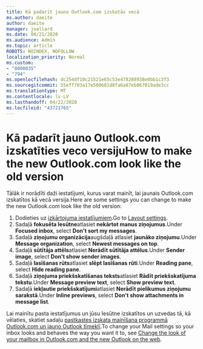 ```yaml
---
title: Kā padarīt jauno Outlook.com izskatās vecā
ms.author: daeite
author: daeite
manager: joallard
ms.date: 04/21/2020
ms.audience: Admin
ms.topic: article
ROBOTS: NOINDEX, NOFOLLOW
localization_priority: Normal
ms.custom:
- "8000035"
- "794"
ms.openlocfilehash: dc254df10c21521e65c53e478288938e0bb1c3f3
ms.sourcegitcommit: 55eff703a17e500681d8fa6a87eb067019ade3cc
ms.translationtype: MT
ms.contentlocale: lv-LV
ms.lasthandoff: 04/22/2020
ms.locfileid: "43721765"
---
```

# <a name="how-to-make-the-new-outlookcom-look-like-the-old-version"></a><span data-ttu-id="a8c0f-102">Kā padarīt jauno Outlook.com izskatīties veco versiju</span><span class="sxs-lookup"><span data-stu-id="a8c0f-102">How to make the new Outlook.com look like the old version</span></span>

<span data-ttu-id="a8c0f-103">Tālāk ir norādīti daži iestatījumi, kurus varat mainīt, lai jaunais Outlook.com izskatītos kā vecā versija.</span><span class="sxs-lookup"><span data-stu-id="a8c0f-103">Here are some settings you can change to make the new Outlook.com look like the old version:</span></span>

1. <span data-ttu-id="a8c0f-104">Dodieties uz [izkārtojuma iestatījumiem](https://outlook.live.com/mail/options/mail/layout).</span><span class="sxs-lookup"><span data-stu-id="a8c0f-104">Go to [Layout settings](https://outlook.live.com/mail/options/mail/layout).</span></span>
1. <span data-ttu-id="a8c0f-105">Sadaļā **fokusēta Iesūtne**atlasiet **nekārtot manus ziņojumus**.</span><span class="sxs-lookup"><span data-stu-id="a8c0f-105">Under **Focused inbox**, select **Don't sort my messages**.</span></span>
1. <span data-ttu-id="a8c0f-106">Sadaļā **ziņojumu organizācija**augšdaļā atlasiet **jaunāko ziņojumu**.</span><span class="sxs-lookup"><span data-stu-id="a8c0f-106">Under **Message organization**, select **Newest messages on top**.</span></span>
1. <span data-ttu-id="a8c0f-107">Sadaļā **sūtītāja attēls**atlasiet **Nerādīt sūtītāja attēlus**.</span><span class="sxs-lookup"><span data-stu-id="a8c0f-107">Under **Sender image**, select **Don't show sender images**.</span></span>
1. <span data-ttu-id="a8c0f-108">Sadaļā **lasīšanas rūts**atlasiet **slēpt lasīšanas rūti**.</span><span class="sxs-lookup"><span data-stu-id="a8c0f-108">Under **Reading pane**, select **Hide reading pane**.</span></span>
1. <span data-ttu-id="a8c0f-109">Sadaļā **ziņojuma priekšskatīšanas teksts**atlasiet **Rādīt priekšskatījuma tekstu**.</span><span class="sxs-lookup"><span data-stu-id="a8c0f-109">Under **Message preview text**, select **Show preview text**.</span></span>
1. <span data-ttu-id="a8c0f-110">Sadaļā **iekļautie priekšskatījumi**atlasiet **Nerādīt pielikumus ziņojumu sarakstā**.</span><span class="sxs-lookup"><span data-stu-id="a8c0f-110">Under **Inline previews**, select **Don't show attachments in message list**.</span></span>

<span data-ttu-id="a8c0f-111">Lai mainītu pasta iestatījumus un jūsu Iesūtne izskatītos un uzvedas tā, kā vēlaties, skatiet sadaļu [pastkastes izskata mainīšana programmā Outlook.com un jauno Outlook tīmeklī](https://support.office.com/article/b41c2ecb-f23c-42b3-b7f8-659646d5e58c?wt.mc_id=Office_Outlook_com_Alchemy).</span><span class="sxs-lookup"><span data-stu-id="a8c0f-111">To change your Mail settings so your inbox looks and behaves the way you want it to, see [Change the look of your mailbox in Outlook.com and the new Outlook on the web](https://support.office.com/article/b41c2ecb-f23c-42b3-b7f8-659646d5e58c?wt.mc_id=Office_Outlook_com_Alchemy).</span></span>